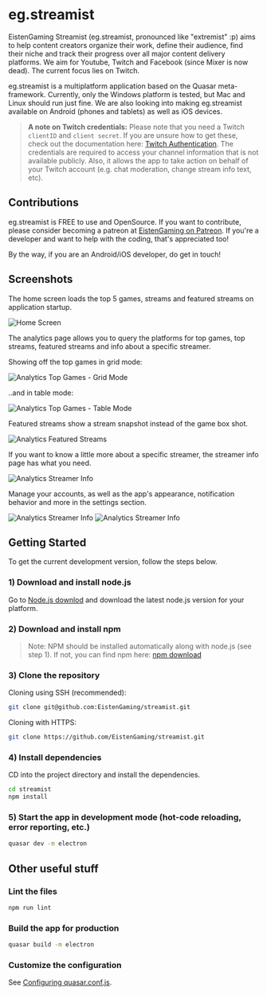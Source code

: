 # eg.streamist

EistenGaming Streamist (eg.streamist, pronounced like "extremist" :p) aims to help content creators organize their work, define their audience, find their niche and track their progress over all major content delivery platforms. We aim for Youtube, Twitch and Facebook (since Mixer is now dead). The current focus lies on Twitch.

eg.streamist is a multiplatform application based on the Quasar meta-framework. Currently, only the Windows platform is tested, but Mac and Linux should run just fine. We are also looking into making eg.streamist available on Android (phones and tablets) as well as iOS devices.

> **A note on Twitch credentials:**
> Please note that you need a Twitch ```clientID``` and ```client secret```. If you are unsure how to get these, check out the documentation here: [Twitch Authentication](https://dev.twitch.tv/docs/authentication).
> The credentials are required to access your channel information that is not available publicly. Also, it allows the app to take action on behalf of your Twitch account (e.g. chat moderation, change stream info text, etc).

## Contributions

eg.streamist is FREE to use and OpenSource. If you want to contribute, please consider becoming a patreon at [EistenGaming on Patreon](https://www.patreon.com/EistenGaming). If you're a developer and want to help with the coding, that's appreciated too!

By the way, if you are an Android/iOS developer, do get in touch!

## Screenshots

The home screen loads the top 5 games, streams and featured streams on application startup. 

![Home Screen](images/screenshot_home_07_2020.jpg)

The analytics page allows you to query the platforms for top games, top streams, featured streams and info about a specific streamer.

Showing off the top games in grid mode:

![Analytics Top Games - Grid Mode](images/screenshot_db_topgames_t07_2020.jpg)

..and in table mode:

![Analytics Top Games - Table Mode](images/screenshot_db_topgames_table_07_2020.jpg)

Featured streams show a stream snapshot instead of the game box shot.

![Analytics Featured Streams](images/screenshot_db_featured_streams_07_2020.jpg)

If you want to know a little more about a specific streamer, the streamer info page has what you need.

![Analytics Streamer Info](images/screenshot_db_streamerinfo_07_2020.jpg)

Manage your accounts, as well as the app's appearance, notification behavior and more in the settings section.

![Analytics Streamer Info](images/screenshot_settings_accounts_07_2020.jpg)
![Analytics Streamer Info](images/screenshot_settings_appearance_07_2020.jpg)

## Getting Started

To get the current development version, follow the steps below.

### 1) Download and install node.js

Go to [Node.js downlod](https://nodejs.org/en/download/) and download the latest node.js version for your platform.

### 2) Download and install npm

> Note: NPM should be installed automatically along with node.js (see step 1). If not, you can find npm here: [npm download](https://www.npmjs.com/get-npm)

### 3) Clone the repository

Cloning using SSH (recommended):

```bash
git clone git@github.com:EistenGaming/streamist.git
```

Cloning with HTTPS:

```bash
git clone https://github.com/EistenGaming/streamist.git
```

### 4) Install dependencies

CD into the project directory and install the dependencies.

```bash
cd streamist
npm install
```

### 5) Start the app in development mode (hot-code reloading, error reporting, etc.)

```bash
quasar dev -m electron
```

## Other useful stuff

### Lint the files

```bash
npm run lint
```

### Build the app for production

```bash
quasar build -m electron
```

### Customize the configuration
See [Configuring quasar.conf.js](https://quasar.dev/quasar-cli/quasar-conf-js).

